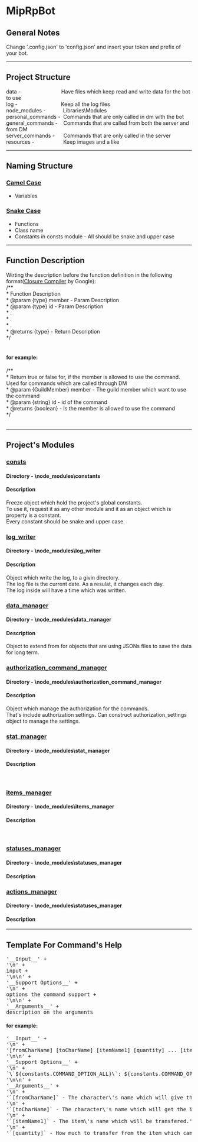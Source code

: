 # MipRpBot

General Notes
-------------
Change '.config.json' to 'config.json' and insert your token and prefix of your bot.

***

Project Structure
-----------------

data -&nbsp;&nbsp;&nbsp;&nbsp;&nbsp;&nbsp;&nbsp;&nbsp;&nbsp;&nbsp;&nbsp;&nbsp;&nbsp;&nbsp;&nbsp;&nbsp;&nbsp;&nbsp;&nbsp;&nbsp;&nbsp;&nbsp;&nbsp;&nbsp;&nbsp;&nbsp;&nbsp;&nbsp;Have files which keep read and write data for the bot to use<br/>
log -&nbsp;&nbsp;&nbsp;&nbsp;&nbsp;&nbsp;&nbsp;&nbsp;&nbsp;&nbsp;&nbsp;&nbsp;&nbsp;&nbsp;&nbsp;&nbsp;&nbsp;&nbsp;&nbsp;&nbsp;&nbsp;&nbsp;&nbsp;&nbsp;&nbsp;&nbsp;&nbsp;&nbsp;&nbsp;&nbsp;Keep all the log files<br/>
node_modules -&nbsp;&nbsp;&nbsp;&nbsp;&nbsp;&nbsp;&nbsp;&nbsp;&nbsp;&nbsp;&nbsp;&nbsp;Libraries\Modules<br/>
personal_commands -&nbsp;&nbsp;Commands that are only called in dm with the bot<br/>
general_commands -&nbsp;&nbsp;&nbsp;&nbsp;Commands that are called from both the server and from DM<br/>
server_commands -&nbsp;&nbsp;&nbsp;&nbsp;&nbsp;&nbsp;Commands that are only called in the server<br/>
resources -&nbsp;&nbsp;&nbsp;&nbsp;&nbsp;&nbsp;&nbsp;&nbsp;&nbsp;&nbsp;&nbsp;&nbsp;&nbsp;&nbsp;&nbsp;&nbsp;&nbsp;&nbsp;&nbsp;&nbsp;Keep images and a like<br/>

***

Naming Structure
----------------

### <u>Camel Case</u>
* Variables


### <u>Snake Case</u>
* Functions
* Class name
* Constants in consts module - All should be snake and upper case

***

Function Description
--------------------
Wirting the description before the function definition in the following format([Closure Compiler](https://github.com/google/closure-compiler/wiki/Annotating-JavaScript-for-the-Closure-Compiler) by Google):<br/>
/**<br/>
\* Function Description<br/>
\* @param {type} member - Param Description<br/>
\* @param {type} id - Param Description<br/>
\* .<br/>
\* .<br/>
\* .<br/>
\* @returns {type} - Return Description<br/>
\*/<br/>
<br/>

#### for example:
/**<br/>
\* Return true or false for, if the member is allowed to use the command. Used for commands which are called through DM<br/>
\* @param {GuildMember} member - The guild member which want to use the command<br/>
\* @param {string} id - id of the command<br/>
\* @returns {boolean} - Is the member is allowed to use the command<br/>
\*/<br/>
<br/>

***

Project's Modules
-----------------
### <u>consts</u>
#### Directory - \node_modules\constants
#### Description
Freeze object which hold the project's global constants.</br>
To use it, request it as any other module and it as an object which is property is a constant. </br>
Every constant should be snake and upper case.
</br>

### <u>log_writer</u>
#### Directory - \node_modules\log_writer
#### Description
Object which write the log, to a givin directory.</br>
The log file is the current date. As a resulat, it changes each day.</br>
The log inside will have a time which was written.
</br>

### <u>data_manager</u>
#### Directory - \node_modules\data_manager
#### Description
Object to extend from for objects that are using JSONs files to save the data for long term.
</br>

### <u>authorization_command_manager</u>
#### Directory - \node_modules\authorization_command_manager
#### Description
Object which manage the authorization for the commands. </br>
That's include authorization settings. Can construct authorization_settings object to manage the settings.
</br>

### <u>stat_manager</u>
#### Directory - \node_modules\stat_manager
#### Description

</br>

### <u>items_manager</u>
#### Directory - \node_modules\items_manager
#### Description

</br>

### <u>statuses_manager</u>
#### Directory - \node_modules\statuses_manager
#### Description

### <u>actions_manager</u>
#### Directory - \node_modules\statuses_manager
#### Description


***

Template For Command's Help 
---------------------------

<pre>
'__Input__' +
'\n' +
input +
'\n\n' +
'__Support Options__' +
'\n' +
options the command support +
'\n\n' +
'__Arguments__' +
description on the arguments
</pre>

#### for example:
<pre>
'__Input__' +
'\n' +
'[fromCharName] [toCharName] [itemName1] [quantity] ... [itemNameN] [quantity]' +
'\n\n' +
'__Support Options__' +
'\n' +
`\`${constants.COMMAND_OPTION_ALL}\`: ${constants.COMMAND_OPTION_ALL_DESCRIPTION}` +
'\n\n' +
'__Arguments__' +
'\n' +
'`[fromCharName]` - The character\'s name which will give the item.' +
'\n' +
'`[toCharName]` - The character\'s name which will get the item.' +
'\n' +
'`[itemName1]` - The item\'s name which will be transfered.' +
'\n' +
'`[quantity]` - How much to transfer from the item which came before it.',
</pre>
